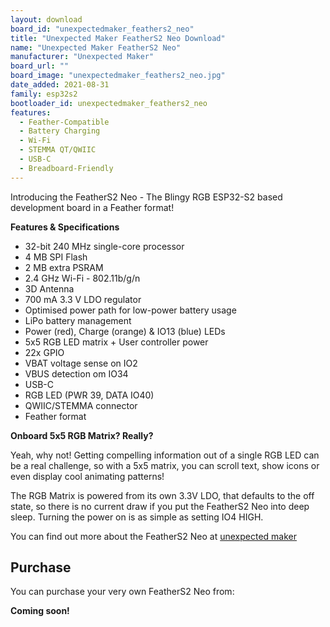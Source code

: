 ```yaml
---
layout: download
board_id: "unexpectedmaker_feathers2_neo"
title: "Unexpected Maker FeatherS2 Neo Download"
name: "Unexpected Maker FeatherS2 Neo"
manufacturer: "Unexpected Maker"
board_url: ""
board_image: "unexpectedmaker_feathers2_neo.jpg"
date_added: 2021-08-31
family: esp32s2
bootloader_id: unexpectedmaker_feathers2_neo
features:
  - Feather-Compatible
  - Battery Charging
  - Wi-Fi
  - STEMMA QT/QWIIC
  - USB-C
  - Breadboard-Friendly
---
```


Introducing the FeatherS2 Neo - The Blingy RGB ESP32-S2 based development board in a Feather format!

**Features & Specifications**
 - 32-bit 240 MHz single-core processor 
 - 4 MB SPI Flash
 - 2 MB extra PSRAM
 - 2.4 GHz Wi-Fi - 802.11b/g/n
 - 3D Antenna
 - 700 mA 3.3 V LDO regulator
 - Optimised power path for low-power battery usage
 - LiPo battery management
 - Power (red), Charge (orange) & IO13 (blue) LEDs
 - 5x5 RGB LED matrix + User controller power
 - 22x GPIO
 - VBAT voltage sense on IO2
 - VBUS detection om IO34
 - USB-C
 - RGB LED (PWR 39, DATA IO40)
 - QWIIC/STEMMA connector
 - Feather format

**Onboard 5x5 RGB Matrix? Really?**

Yeah, why not! Getting compelling information out of a single RGB LED can be a real challenge, so with a 5x5 matrix, you can scroll text, show icons or even display cool animating patterns! 

The RGB Matrix is powered from its own 3.3V LDO, that defaults to the off state, so there is no current draw if you put the FeatherS2 Neo into deep sleep. Turning the power on is as simple as setting IO4 HIGH.

You can find out more about the FeatherS2 Neo at [unexpected maker](https://unexpectedmaker.com/feathers2-neo-soon)

## Purchase
You can purchase your very own FeatherS2 Neo from:

**Coming soon!**

